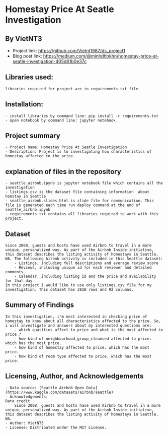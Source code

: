 # Homestay Price At Seatle Investigation
## By VietNT3

- Project link: https://github.com/Vietnt1987/ds_project1
- Blog post link: https://medium.com/@minhdhbkhn/homestay-price-at-seatle-investigation-405d61b0e37c

## Libraries used:
    libraries required for project are in requirements.txt file.

## Installation:
    - install libraries by command line: pip install -r requirements.txt
    - open notebook by command line: jupyter notebook

## Project summary
    - Project name: Homestay Price At Seatle Investigation
    - Description: Project is to investigating how characteristics of homestay affected to the price.

## explanation of files in the repository
    - seattle_airbnb.ipynb is jupyter notebook file which contains all the investigation
    - listings.csv is the dataset file containing information  about homstay in Seattle
    - seattle_airbnb.slides.html is slide file for communication. This file is generated each time run deploy command at the end of seattle_airbnb.ipynb
    - requirements.txt contains all libraries required to work with this project.

## Dataset
    Since 2008, guests and hosts have used Airbnb to travel in a more unique, personalized way. As part of the Airbnb Inside initiative, this dataset describes the listing activity of homestays in Seattle, WA. The following Airbnb activity is included in this Seattle dataset:
        - Listings, including full descriptions and average review score
        - Reviews, including unique id for each reviewer and detailed comments
        - Calendar, including listing id and the price and availability for that day
    In this project i would like to use only listings.csv file for my investigation. This dataset has 3818 rows and 92 columns.


## Summary of Findings
    In this investigation, i'm most interested in checking price of homestay to know about all characteristics affected to the price. So, i will investigate and answers about my interested questions are:
        - which quatities affect to price and what is the most affected to price ?
        - how kind of neighbourhood_group_cleansed affected to price. which has the most price.
        - how kind of homestay affected to price. which has the most price.
        - how kind of room type affected to price. which has the most price.

## Licensing, Author, and Acknowledgements
    - Data source: [Seattle Airbnb Open Data](https://www.kaggle.com/datasets/airbnb/seattle)
    - Acknowledgements:
    Data credit
        Since 2008, guests and hosts have used Airbnb to travel in a more unique, personalized way. As part of the Airbnb Inside initiative, this dataset describes the listing activity of homestays in Seattle, WA.
    - Author: VietNT3
    - License: Distributed under the MIT License.
